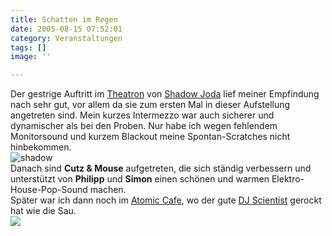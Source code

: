 ```yaml
---
title: Schatten im Regen
date: 2005-08-15 07:52:01
category: Veranstaltungen
tags: []
image: ''

---
```


Der gestrige Auftritt im [Theatron](http://www.theatron.de/) von [Shadow Joda](http://www.shadowjoda.com/) lief meiner Empfindung nach sehr gut, vor allem da sie zum ersten Mal in dieser Aufstellung angetreten sind. Mein kurzes Intermezzo war auch sicherer und dynamischer als bei den Proben. Nur habe ich wegen fehlendem Monitorsound und kurzem Blackout meine Spontan-Scratches nicht hinbekommen.  
![](/images/posts/shadow.jpg "shadow")  
Danach sind **Cutz & Mouse** aufgetreten, die sich ständig verbessern und unterstützt von **Philipp** und **Simon** einen schönen und warmen Elektro-House-Pop-Sound machen.  
Später war ich dann noch im [Atomic Cafe](http://www.atomic.de/), wo der gute [DJ Scientist](http://www.djscientist.com/) gerockt hat wie die Sau.  
![](/images/posts/cutz.jpg)
